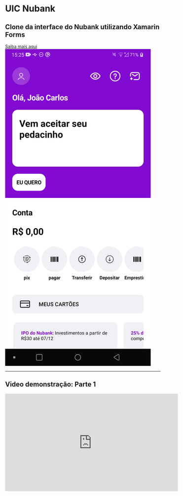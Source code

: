 <h1>UIC Nubank</h1>
<h2>Clone da interface do Nubank utilizando Xamarin Forms</h2>
<a href="https://dotnet.microsoft.com/apps/xamarin/xamarin-forms" target="_blank">Saiba mais aqui</a><br>
<img src="img/Screenshot1.png">
<hr>
<h2>Video demonstração: Parte 1</h2>

<iframe width="560" height="315" src="https://www.youtube.com/embed/SLpBbkId4Co" title="YouTube video player" frameborder="0" allow="accelerometer; autoplay; clipboard-write; encrypted-media; gyroscope; picture-in-picture" allowfullscreen></iframe>